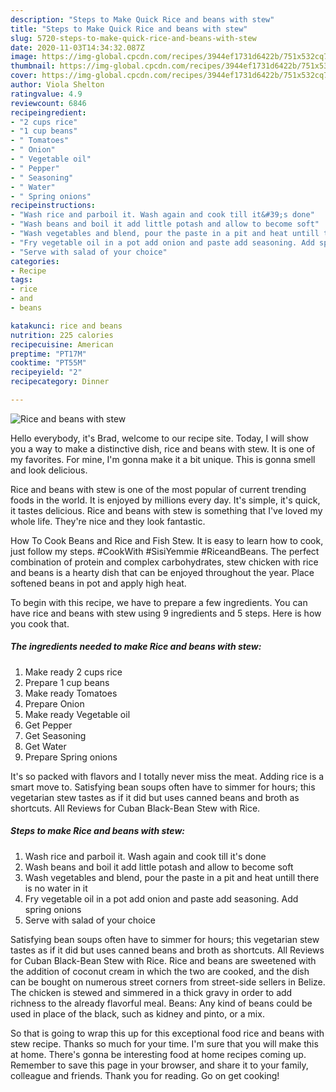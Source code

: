 ```yaml
---
description: "Steps to Make Quick Rice and beans with stew"
title: "Steps to Make Quick Rice and beans with stew"
slug: 5720-steps-to-make-quick-rice-and-beans-with-stew
date: 2020-11-03T14:34:32.087Z
image: https://img-global.cpcdn.com/recipes/3944ef1731d6422b/751x532cq70/rice-and-beans-with-stew-recipe-main-photo.jpg
thumbnail: https://img-global.cpcdn.com/recipes/3944ef1731d6422b/751x532cq70/rice-and-beans-with-stew-recipe-main-photo.jpg
cover: https://img-global.cpcdn.com/recipes/3944ef1731d6422b/751x532cq70/rice-and-beans-with-stew-recipe-main-photo.jpg
author: Viola Shelton
ratingvalue: 4.9
reviewcount: 6846
recipeingredient:
- "2 cups rice"
- "1 cup beans"
- " Tomatoes"
- " Onion"
- " Vegetable oil"
- " Pepper"
- " Seasoning"
- " Water"
- " Spring onions"
recipeinstructions:
- "Wash rice and parboil it. Wash again and cook till it&#39;s done"
- "Wash beans and boil it add little potash and allow to become soft"
- "Wash vegetables and blend, pour the paste in a pit and heat untill there is no water in it"
- "Fry vegetable oil in a pot add onion and paste add seasoning. Add spring onions"
- "Serve with salad of your choice"
categories:
- Recipe
tags:
- rice
- and
- beans

katakunci: rice and beans 
nutrition: 225 calories
recipecuisine: American
preptime: "PT17M"
cooktime: "PT55M"
recipeyield: "2"
recipecategory: Dinner

---
```



![Rice and beans with stew](https://img-global.cpcdn.com/recipes/3944ef1731d6422b/751x532cq70/rice-and-beans-with-stew-recipe-main-photo.jpg)

Hello everybody, it's Brad, welcome to our recipe site. Today, I will show you a way to make a distinctive dish, rice and beans with stew. It is one of my favorites. For mine, I'm gonna make it a bit unique. This is gonna smell and look delicious.

Rice and beans with stew is one of the most popular of current trending foods in the world. It is enjoyed by millions every day. It's simple, it's quick, it tastes delicious. Rice and beans with stew is something that I've loved my whole life. They're nice and they look fantastic.

How To Cook Beans and Rice and Fish Stew. It is easy to learn how to cook, just follow my steps. #CookWith #SisiYemmie #RiceandBeans. The perfect combination of protein and complex carbohydrates, stew chicken with rice and beans is a hearty dish that can be enjoyed throughout the year. Place softened beans in pot and apply high heat.


To begin with this recipe, we have to prepare a few ingredients. You can have rice and beans with stew using 9 ingredients and 5 steps. Here is how you cook that.

<!--inarticleads1-->

##### The ingredients needed to make Rice and beans with stew:

1. Make ready 2 cups rice
1. Prepare 1 cup beans
1. Make ready  Tomatoes
1. Prepare  Onion
1. Make ready  Vegetable oil
1. Get  Pepper
1. Get  Seasoning
1. Get  Water
1. Prepare  Spring onions


It&#39;s so packed with flavors and I totally never miss the meat. Adding rice is a smart move to. Satisfying bean soups often have to simmer for hours; this vegetarian stew tastes as if it did but uses canned beans and broth as shortcuts. All Reviews for Cuban Black-Bean Stew with Rice. 

<!--inarticleads2-->

##### Steps to make Rice and beans with stew:

1. Wash rice and parboil it. Wash again and cook till it&#39;s done
1. Wash beans and boil it add little potash and allow to become soft
1. Wash vegetables and blend, pour the paste in a pit and heat untill there is no water in it
1. Fry vegetable oil in a pot add onion and paste add seasoning. Add spring onions
1. Serve with salad of your choice


Satisfying bean soups often have to simmer for hours; this vegetarian stew tastes as if it did but uses canned beans and broth as shortcuts. All Reviews for Cuban Black-Bean Stew with Rice. Rice and beans are sweetened with the addition of coconut cream in which the two are cooked, and the dish can be bought on numerous street corners from street-side sellers in Belize. The chicken is stewed and simmered in a thick gravy in order to add richness to the already flavorful meal. Beans: Any kind of beans could be used in place of the black, such as kidney and pinto, or a mix. 

So that is going to wrap this up for this exceptional food rice and beans with stew recipe. Thanks so much for your time. I'm sure that you will make this at home. There's gonna be interesting food at home recipes coming up. Remember to save this page in your browser, and share it to your family, colleague and friends. Thank you for reading. Go on get cooking!
